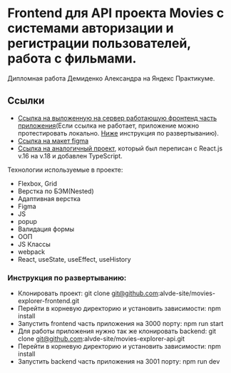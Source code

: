 # Frontend для API проекта Movies с системами авторизации и регистрации пользователей, работа с фильмами.
Дипломная работа Демиденко Александра на Яндекс Практикуме.

## Ссылки
* [Ссылка на выложенную на сервер работающую фронтенд часть приложения](https://alvde-mesto.nomoredomains.sbs/)(Если ссылка не работает, приложение можно протестировать локально. [Ниже](#инструкция-по-развертыванию) инструкция по развертыванию).
* [Ссылка на макет figma](https://www.figma.com/file/HEX9uP5kYlglU6LHRzMyZq/Diploma-(Copy)?node-id=932%3A2618)
* [Ссылка на аналогичный проект](https://github.com/alvde-site/movies-explorer-typescript), который был переписан с React.js v.16 на v.18 и добавлен TypeScript.

Технологии используемые в проекте:
* Flexbox, Grid
* Верстка по БЭМ(Nested)
* Адаптивная верстка
* Figma
* JS
* popup
* Валидация формы
* ООП
* JS Классы
* webpack
* React, useState, useEffect, useHistory

### Инструкция по развертыванию:
* Клонировать проект: git clone git@github.com:alvde-site/movies-explorer-frontend.git
* Перейти в корневую директорию и установить зависимости: npm install
* Запустить frontend часть приложения на 3000 порту: npm run start
* Для работы приложения нужно так же клонировать backend: git clone git@github.com:alvde-site/movies-explorer-api.git
* Перейти в корневую директорию и установить зависимости: npm install
* Запустить backend часть приложения на 3001 порту: npm run dev
